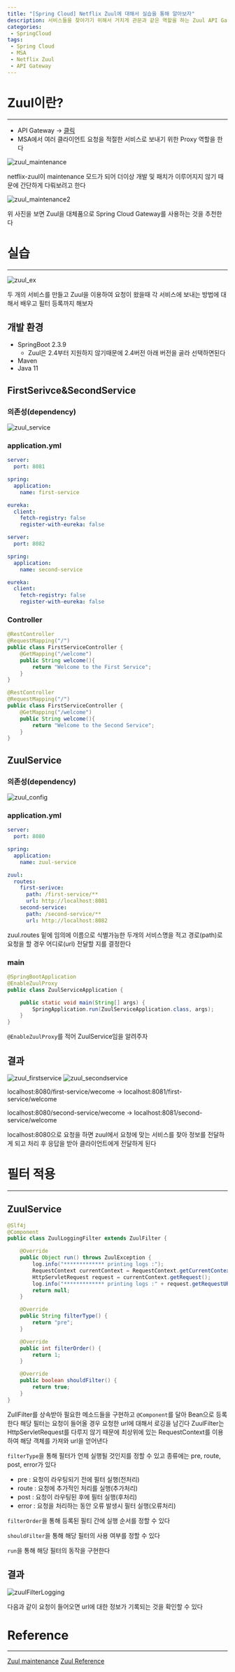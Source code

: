 ```yaml
---
title: "[Spring Cloud] Netflix Zuul에 대해서 실습을 통해 알아보자"
description: 서비스들을 찾아가기 위해서 거치게 관문과 같은 역할을 하는 Zuul API Gateway에 대해서 알아보자
categories:
 - SpringCloud
tags:
 - Spring Cloud
 - MSA
 - Netflix Zuul
 - API Gateway
---
```


# Zuul이란?

<hr>

- API Gateway → [클릭](https://mangchhe.github.io/springcloud/2021/04/08/ApiGatewayConcept/)
- MSA에서 여러 클라이언트 요청을 적절한 서비스로 보내기 위한 Proxy 역할을 한다

![zuul_maintenance](/assets/postImages/NetflixZuul/zuul_maintenance.PNG)

netflix-zuul이 maintenance 모드가 되어 더이상 개발 및 패치가 이루어지지 않기 때문에 간단하게 다뤄보려고 한다

![zuul_maintenance2](/assets/postImages/NetflixZuul/zuul_maintenance2.PNG)

위 사진을 보면 Zuul을 대체품으로 Spring Cloud Gateway를 사용하는 것을 추천한다

# 실습

<hr>

![zuul_ex](/assets/postImages/NetflixZuul/zuul_ex.PNG)

두 개의 서비스를 만들고 Zuul을 이용하여 요청이 왔을때 각 서비스에 보내는 방법에 대해서 배우고 필터 등록까지 해보자

## 개발 환경

- SpringBoot 2.3.9
  - Zuul은 2.4부터 지원하지 않기때문에 2.4버전 아래 버전을 골라 선택하면된다
- Maven
- Java 11

## FirstSerivce&SecondService

### 의존성(dependency)

![zuul_service](/assets/postImages/NetflixZuul/zuul_service.PNG)

### application.yml

``` yml
server:
  port: 8081

spring:
  application:
    name: first-service

eureka:
  client:
    fetch-registry: false
    register-with-eureka: false
```

``` yml
server:
  port: 8082

spring:
  application:
    name: second-service

eureka:
  client:
    fetch-registry: false
    register-with-eureka: false
```

### Controller

``` java
@RestController
@RequestMapping("/")
public class FirstServiceController {
    @GetMapping("/welcome")
    public String welcome(){
        return "Welcome to the First Service";
    }
}
```

``` java
@RestController
@RequestMapping("/")
public class FirstServiceController {
    @GetMapping("/welcome")
    public String welcome(){
        return "Welcome to the Second Service";
    }
}
```

## ZuulService

### 의존성(dependency)

![zuul_config](/assets/postImages/NetflixZuul/zuul_config.PNG)

### application.yml

``` yml
server:
  port: 8080

spring:
  application:
    name: zuul-service

zuul:
  routes:
    first-serivce:
      path: /first-service/**
      url: http://localhost:8081
    second-service:
      path: /second-service/**
      url: http://localhost:8082
```

zuul.routes 밑에 임의에 이름으로 식별가능한 두개의 서비스명을 적고 경로(path)로 요청을 할 경우 어디로(url) 전달할 지를 결정한다

### main

``` java
@SpringBootApplication
@EnableZuulProxy
public class ZuulServiceApplication {

    public static void main(String[] args) {
        SpringApplication.run(ZuulServiceApplication.class, args);
    }
}
```

`@EnableZuulProxy`를 적어 ZuulService임을 알려주자

## 결과

![zuul_firstservice](/assets/postImages/NetflixZuul/zuul_firstservice.PNG)
![zuul_secondservice](/assets/postImages/NetflixZuul/zuul_secondservice.PNG)

localhost:8080/first-service/wecome -> localhost:8081/first-service/welcome

localhost:8080/second-service/wecome -> localhost:8081/second-service/welcome

localhost:8080으로 요청을 하면 zuul에서 요청에 맞는 서비스를 찾아 정보를 전달하게 되고 처리 후 응답을 받아 클라이언트에게 전달하게 된다

# 필터 적용

<hr>

## ZuulService

``` java
@Slf4j
@Component
public class ZuulLoggingFilter extends ZuulFilter {

    @Override
    public Object run() throws ZuulException {
        log.info("************* printing logs :");
        RequestContext currentContext = RequestContext.getCurrentContext();
        HttpServletRequest request = currentContext.getRequest();
        log.info("************* printing logs :" + request.getRequestURI());
        return null;
    }

    @Override
    public String filterType() {
        return "pre";
    }

    @Override
    public int filterOrder() {
        return 1;
    }

    @Override
    public boolean shouldFilter() {
        return true;
    }
}
```

ZullFilter를 상속받아 필요한 메소드들을 구현하고 `@Component`를 달아 Bean으로 등록한다
해당 필터는 요청이 들어올 경우 요청한 url에 대해서 로깅을 남긴다
ZuulFilter는 HttpServletRequest를 다루지 않기 때문에 최상위에 있는 RequestContext를 이용하여 해당 객체를 가져와 url을 얻어낸다

`filterType`을 통해 필터가 언제 실행될 것인지를 정할 수 있고 종류에는 pre, route, post, error가 있다
- pre : 요청이 라우팅되기 전에 필터 실행(전처리)
- route : 요청에 추가적인 처리를 실행(추가처리)
- post : 요청이 라우팅된 후에 필터 실행(후처리)
- error : 요청을 처리하는 동안 오류 발생시 필터 실행(오류처리)

`filterOrder`을 통해 등록된 필티 간에 실행 순서를 정할 수 있다

`shouldFilter`을 통해 해당 필터의 사용 여부를 정할 수 있다

`run`을 통해 해당 필터의 동작을 구현한다

## 결과

![zuulFilterLogging](/assets/postImages/NetflixZuul/zuulFilterLogging.PNG)

다음과 같이 요청이 들어오면 url에 대한 정보가 기록되는 것을 확인할 수 있다

# Reference

<hr>

[Zuul maintenance](https://spring.io/blog/2018/12/12/spring-cloud-greenwich-rc1-available-now#spring-cloud-netflix-projects-entering-maintenance-mode)
[Zuul Reference](https://cloud.spring.io/spring-cloud-static/spring-cloud-netflix/2.2.1.RELEASE/reference/html/)
